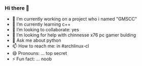 ### Hi there 👋


- 🔭 I’m currently working on a project who i named "GMSCC" 
- 🌱 I’m currently learning c++
- 👯 I’m looking to collaborate: yes
- 🤔 I’m looking for help with chinnesse x76 pc gamer bulding
- 💬 Ask me about python 
- 📫 How to reach me: in #archlinux-cl 
- 😄 Pronouns: ... top secret
- ⚡ Fun fact: ... noob 

